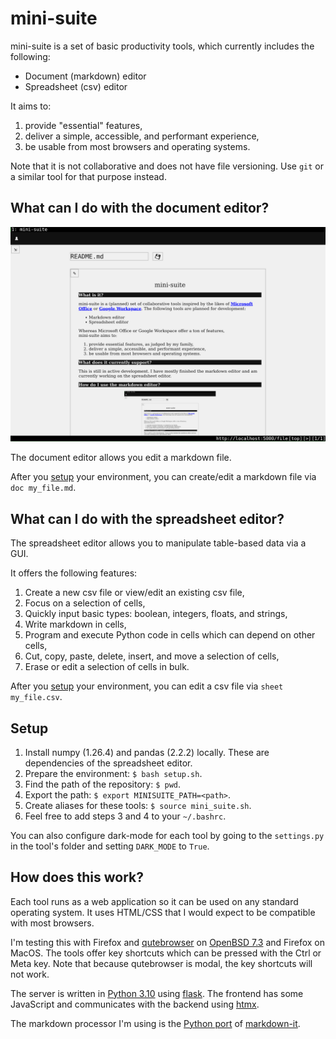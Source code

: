 # mini-suite 

mini-suite is a set of basic productivity tools, which currently includes the following:
- Document (markdown) editor
- Spreadsheet (csv) editor

It aims to:
1. provide "essential" features,
1. deliver a simple, accessible, and performant experience,
1. be usable from most browsers and operating systems.

Note that it is not collaborative and does not have file versioning. Use `git` or a similar tool for that purpose instead.


## What can I do with the document editor?

![demo](./media/readme.png)

The document editor allows you edit a markdown file.

After you [setup](#setup) your environment, you can create/edit a markdown file via `doc my_file.md`.


## What can I do with the spreadsheet editor?

The spreadsheet editor allows you to manipulate table-based data via a GUI.

It offers the following features:
1. Create a new csv file or view/edit an existing csv file,
1. Focus on a selection of cells,
1. Quickly input basic types: boolean, integers, floats, and strings,
1. Write markdown in cells,
1. Program and execute Python code in cells which can depend on other cells,
1. Cut, copy, paste, delete, insert, and move a selection of cells,
1. Erase or edit a selection of cells in bulk.

After you [setup](#setup) your environment, you can edit a csv file via `sheet my_file.csv`.


## Setup

1. Install numpy (1.26.4) and pandas (2.2.2) locally. These are dependencies of the spreadsheet editor.
1. Prepare the environment: `$ bash setup.sh`.
1. Find the path of the repository: `$ pwd`.
1. Export the path: `$ export MINISUITE_PATH=<path>`.
1. Create aliases for these tools: `$ source mini_suite.sh`.
1. Feel free to add steps 3 and 4 to your `~/.bashrc`.

You can also configure dark-mode for each tool by going to the `settings.py` in the tool's folder and setting `DARK_MODE` to `True`.


## How does this work?

Each tool runs as a web application so it can be used on any standard operating system. It uses HTML/CSS that I would expect to be compatible with most browsers.

I'm testing this with Firefox and [qutebrowser](https://www.qutebrowser.org/) on [OpenBSD 7.3](https://www.openbsd.org/73.html) and Firefox on MacOS. The tools offer key shortcuts which can be pressed with the Ctrl or Meta key. Note that because qutebrowser is modal, the key shortcuts will not work.

The server is written in [Python 3.10](https://www.python.org/downloads/release/python-3100/) using [flask](https://flask.palletsprojects.com/en/3.0.x/). The frontend has some JavaScript and communicates with the backend using [htmx](https://htmx.org/).

The markdown processor I'm using is the [Python port](https://pypi.org/project/markdown-it-py/) of [markdown-it](https://github.com/markdown-it/markdown-it).
